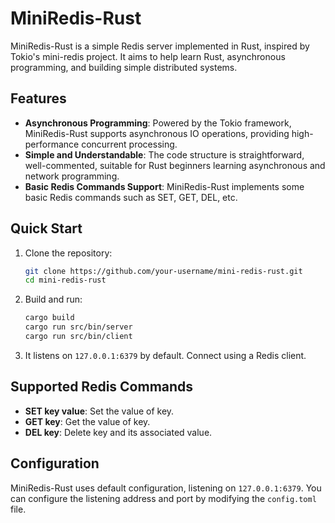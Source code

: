 # MiniRedis-Rust

MiniRedis-Rust is a simple Redis server implemented in Rust, inspired by Tokio's mini-redis project. It aims to help learn Rust, asynchronous programming, and building simple distributed systems.

## Features

- **Asynchronous Programming**: Powered by the Tokio framework, MiniRedis-Rust supports asynchronous IO operations, providing high-performance concurrent processing.
- **Simple and Understandable**: The code structure is straightforward, well-commented, suitable for Rust beginners learning asynchronous and network programming.
- **Basic Redis Commands Support**: MiniRedis-Rust implements some basic Redis commands such as SET, GET, DEL, etc.

## Quick Start

1. Clone the repository:

    ```bash
    git clone https://github.com/your-username/mini-redis-rust.git
    cd mini-redis-rust
    ```

2. Build and run:

    ```bash
    cargo build
    cargo run src/bin/server
   cargo run src/bin/client
    ```

3. It listens on `127.0.0.1:6379` by default. Connect using a Redis client.

## Supported Redis Commands

- **SET key value**: Set the value of key.
- **GET key**: Get the value of key.
- **DEL key**: Delete key and its associated value.

## Configuration

MiniRedis-Rust uses default configuration, listening on `127.0.0.1:6379`. You can configure the listening address and port by modifying the `config.toml` file.

